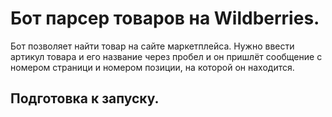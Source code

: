 # Бот парсер товаров на Wildberries.
Бот позволяет найти товар на сайте маркетплейса. Нужно ввести артикул товара и его название через пробел и он пришлёт сообщение с номером страници и номером позиции, на которой он находится.

## Подготовка к запуску.
